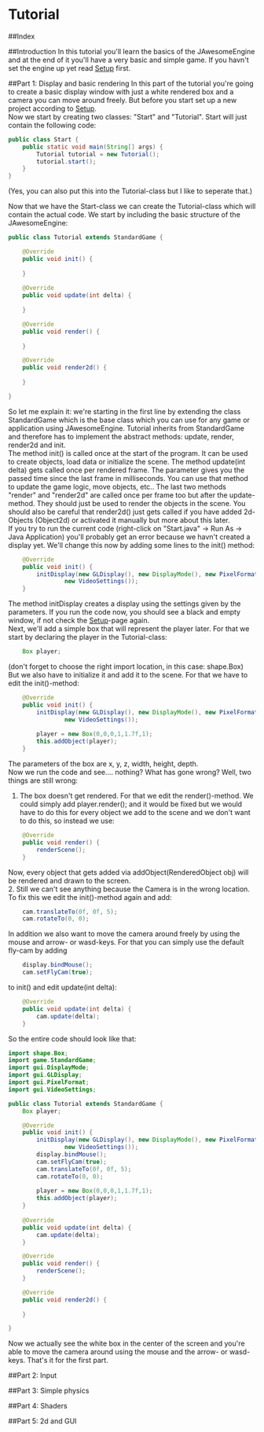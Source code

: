Tutorial
==============

##Index

##Introduction
In this tutorial you'll learn the basics of the JAwesomeEngine and at the end of it you'll have a very basic and simple game. If you havn't set the engine up yet read [Setup](https://github.com/tdc22/JAwesomeEngine/blob/master/SETUP.md) first.

##Part 1: Display and basic rendering
In this part of the tutorial you're going to create a basic display window with just a white rendered box and a camera you can move around freely. But before you start set up a new project according to [Setup](https://github.com/tdc22/JAwesomeEngine/blob/master/SETUP.md).  
Now we start by creating two classes: "Start" and "Tutorial". Start will just contain the following code:  
```java
public class Start {
	public static void main(String[] args) {
		Tutorial tutorial = new Tutorial();
		tutorial.start();
	}
}
```
(Yes, you can also put this into the Tutorial-class but I like to seperate that.)  
  
Now that we have the Start-class we can create the Tutorial-class which will contain the actual code. We start by including the basic structure of the JAwesomeEngine:
```java
public class Tutorial extends StandardGame {

	@Override
	public void init() {
		
	}
  
	@Override
	public void update(int delta) {
		
	}

	@Override
	public void render() {
		
	}

	@Override
	public void render2d() {
		
	}

}
```
So let me explain it: we're starting in the first line by extending the class StandardGame which is the base class which you can use for any game or application using JAwesomeEngine. Tutorial inherits from StandardGame and therefore has to implement the abstract methods: update, render, render2d and init.  
The method init() is called once at the start of the program. It can be used to create objects, load data or initialize the scene. The method update(int delta) gets called once per rendered frame. The parameter gives you the passed time since the last frame in milliseconds. You can use that method to update the game logic, move objects, etc.. The last two methods "render" and "render2d" are called once per frame too but after the update-method. They should just be used to render the objects in the scene. You should also be careful that render2d() just gets called if you have added 2d-Objects (Object2d) or activated it manually but more about this later.  
If you try to run the current code (right-click on "Start.java" -> Run As -> Java Application) you'll probably get an error because we havn't created a display yet. We'll change this now by adding some lines to the init() method:
```java
	@Override
	public void init() {
		initDisplay(new GLDisplay(), new DisplayMode(), new PixelFormat(),
				new VideoSettings());
	}
```
The method initDisplay creates a display using the settings given by the parameters. If you run the code now, you should see a black and empty window, if not check the [Setup](https://github.com/tdc22/JAwesomeEngine/blob/master/SETUP.md)-page again.  
Next, we'll add a simple box that will represent the player later. For that we start by declaring the player in the Tutorial-class:
```java
	Box player;
```
(don't forget to choose the right import location, in this case: shape.Box)  
But we also have to initialize it and add it to the scene. For that we have to edit the init()-method:
```java
	@Override
	public void init() {
		initDisplay(new GLDisplay(), new DisplayMode(), new PixelFormat(),
				new VideoSettings());
		
		player = new Box(0,0,0,1,1.7f,1);
		this.addObject(player);
	}
```
The parameters of the box are x, y, z, width, height, depth.  
Now we run the code and see.... nothing? What has gone wrong? Well, two things are still wrong:  
1. The box doesn't get rendered. For that we edit the render()-method. We could simply add player.render(); and it would be fixed but we would have to do this for every object we add to the scene and we don't want to do this, so instead we use:
```java
	@Override
	public void render() {
		renderScene();
	}
```
Now, every object that gets added via addObject(RenderedObject obj) will be rendered and drawn to the screen.  
2. Still we can't see anything because the Camera is in the wrong location. To fix this we edit the init()-method again and add:
```java
	cam.translateTo(0f, 0f, 5);
	cam.rotateTo(0, 0);
```
  
In addition we also want to move the camera around freely by using the mouse and arrow- or wasd-keys. For that you can simply use the default fly-cam by adding
```java
	display.bindMouse();
	cam.setFlyCam(true);
```
to init() and edit update(int delta):
```java
	@Override
	public void update(int delta) {
		cam.update(delta);
	}
```
  
So the entire code should look like that:
```java
import shape.Box;
import game.StandardGame;
import gui.DisplayMode;
import gui.GLDisplay;
import gui.PixelFormat;
import gui.VideoSettings;

public class Tutorial extends StandardGame {
	Box player;

	@Override
	public void init() {
		initDisplay(new GLDisplay(), new DisplayMode(), new PixelFormat(),
				new VideoSettings());
		display.bindMouse();
		cam.setFlyCam(true);
		cam.translateTo(0f, 0f, 5);
		cam.rotateTo(0, 0);
		
		player = new Box(0,0,0,1,1.7f,1);
		this.addObject(player);
	}
	
	@Override
	public void update(int delta) {
		cam.update(delta);
	}

	@Override
	public void render() {
		renderScene();
	}

	@Override
	public void render2d() {
		
	}

}
```
Now we actually see the white box in the center of the screen and you're able to move the camera around using the mouse and the arrow- or wasd-keys. That's it for the first part.

##Part 2: Input

##Part 3: Simple physics

##Part 4: Shaders

##Part 5: 2d and GUI
